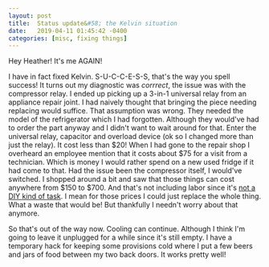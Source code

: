 ```yaml
---
layout: post
title: 	Status update&#58; the Kelvin situation
date:   2019-04-11 01:45:42 -0400
categories: [misc, fixing things]
---
```


Hey Heather! It's me AGAIN!

I have in fact fixed Kelvin. S-U-C-C-E-S-S, that's the way you spell success!
It turns out my diagnostic was *corrrect*, the issue was with the compressor
relay. I ended up picking up a 3-in-1 universal relay from an appliance repair
joint. I had naively thought that bringing the piece needing replacing would
suffice. That assumption was wrong. They needed the model of the refrigerator
which I had forgotten. Although they would've had to order the part anyway and I
didn't want to wait around for that. Enter the universal relay, capacitor and
overload device (ok so I changed more than just the relay). It cost less than
$20! When I had gone to the repair shop I overheard an employee mention that it
costs about $75 for a visit from a technician. Which is money I would rather
spend on a new used fridge if it had come to that. Had the issue been the
compressor itself, I would've switched. I shopped around a bit and saw that
those things can cost anywhere from $150 to $700. And that's not including labor
since it's [not a DIY kind of task][YT-compressor]. I mean for those prices I
could just replace the whole thing. What a waste that would be! But thankfully I
needn't worry about that anymore.

So that's out of the way now. Cooling can continue. Although I think I'm going
to leave it unplugged for a while since it's still empty. I have a temporary
hack for keeping some provisions cold where I put a few beers and jars of food
between my two back doors. It works pretty well!

[YT-compressor]: https://www.youtube.com/watch?v=Y9vEHXUYM7Q

